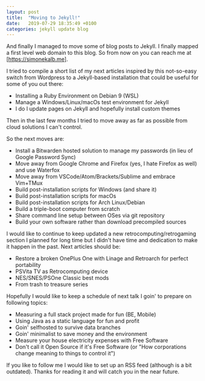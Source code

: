 ```yaml
---
layout: post
title:  "Moving to Jekyll!"
date:   2019-07-29 18:35:49 +0100
categories: jekyll update blog
---
```

And finally I managed to move some of blog posts to Jekyll. 
I finally mapped a first level web domain to this blog. 
So from now on you can reach me at [https://simonekalb.me].

I tried to compile a short list of my next articles inspired by this not-so-easy switch from Wordpress to  a Jekyll-based installation that could be useful for some of you out there:
  
  * Installing a Ruby Environment on Debian 9 (WSL)
  * Manage a Windows/Linux/macOs test environment for Jekyll
  * I do I update pages on Jekyll and hopefully install custom themes
  
Then in the last few months I tried to move away as far as possible from cloud solutions I can't control.

So the next moves are:
  
  * Install a Bitwarden hosted solution to manage my passwords (in lieu of Google Password Sync)
  * Move away from Google Chrome and Firefox (yes, I hate Firefox as well) and use Waterfox
  * Move away from VSCode/Atom/Brackets/Sublime and embrace Vim+TMux
  * Build post-installation scripts for Windows (and share it) 
  * Build post-installation scripts for macOs
  * Build post-installation scripts for Arch Linux/Debian
  * Build a triple-boot computer from scratch
  * Share command line setup between OSes via git repository
  * Build your own software rather than download precompiled sources

I would like to continue to keep updated a new retrocomputing/retrogaming section I planned for long time but I didn't have time and dedication to make it happen in the past. Next articles should be:

  * Restore a broken OnePlus One with Linage and Retroarch for perfect portability
  * PSVita TV as Retrocomputing device 
  * NES/SNES/PSOne Classic best mods
  * From trash to treasure series

Hopefully I would like to keep a schedule of next talk I goin' to prepare on following topics:

  * Measuring a full stack project made for fun (BE, Mobile)
  * Using Java as a static language for fun and profit
  * Goin' selfhosted to survive data branches
  * Goin' minimalist to save money and the environment
  * Measure your house electricity expenses with Free Software
  * Don't call it Open Source if it's Free Software (or "How corporations change meaning to things to control it")

If you like to follow me I would like to set up an RSS feed (although is a bit outdated).
Thanks for reading it and will catch you in the near future. 
 







